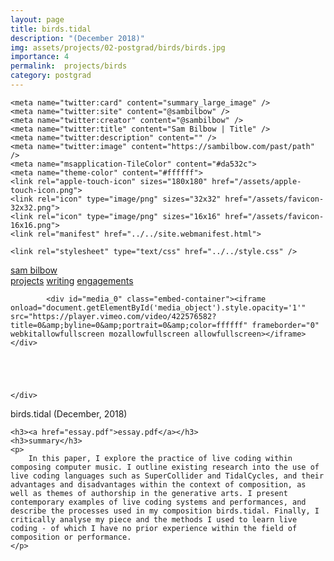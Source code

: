 ```yaml
---
layout: page
title: birds.tidal
description: "(December 2018)"
img: assets/projects/02-postgrad/birds/birds.jpg
importance: 4
permalink:  projects/birds
category: postgrad
---
```


<!doctype html>
<html lang="en">
<head>
    <title>Sam Bilbow | birds.tidal</title>
    <meta charset="utf-8"/>
    <meta name="viewport" content="width=device-width" />
    <meta name="author" content="Sam Bilbow" />
    <meta name="copyright" content="Sam Bilbow" />
    <meta name="description" content="" />
 
    <meta name="twitter:card" content="summary_large_image" />
    <meta name="twitter:site" content="@sambilbow" />
    <meta name="twitter:creator" content="@sambilbow" />
    <meta name="twitter:title" content="Sam Bilbow | Title" />
    <meta name="twitter:description" content="" />
    <meta name="twitter:image" content="https://sambilbow.com/past/path" />
    <meta name="msapplication-TileColor" content="#da532c">
    <meta name="theme-color" content="#ffffff">
    <link rel="apple-touch-icon" sizes="180x180" href="/assets/apple-touch-icon.png">
    <link rel="icon" type="image/png" sizes="32x32" href="/assets/favicon-32x32.png">
    <link rel="icon" type="image/png" sizes="16x16" href="/assets/favicon-16x16.png">
    <link rel="manifest" href="../../site.webmanifest.html">
 
    <link rel="stylesheet" type="text/css" href="../../style.css" />
<style type="text/css">
    .embed-container {
        position: relative;
        padding-bottom: 56.25%;
        height: 0;
        overflow: hidden;
        max-width: 100%;
        margin: 0;
        background-color: white;
    }
    .embed-container iframe, .embed-container object, .embed-container embed {
        position: absolute;
        top: 0;
        left: 0;
        width: 100%;
        height: 100%;
        margin: 0;
    }
</style><script type="text/javascript">
var num_media = 3;
</script>
<script type="text/javascript" src="../../display_media.js"></script>

</head>
<body>


<div id="header">
    <div id="name"><a href="index.html" alt="about">sam bilbow</a></div>
    <div id="menu">
        <a href="../../projects/index.html" alt="projects" style="color: var(--gruv-orange);">projects</a>
        <a href="../../writing/index.html" alt="writing">writing</a>
        <a href="../../engagements/index.html" alt="engagements">engagements</a>
    </div>
</div>
<div class="clear"></div>
<div class="clear"></div>


<main role="main">




<div id="content">

<div id="media">
    <div id="media_object">
        
            <div id="media_0" class="embed-container"><iframe onload="document.getElementById('media_object').style.opacity='1'" src="https://player.vimeo.com/video/422576582?title=0&amp;byline=0&amp;portrait=0&amp;color=ffffff" frameborder="0" webkitallowfullscreen mozallowfullscreen allowfullscreen></iframe></div>
        
        
        
            
        
    </div>
    
</div>

<div class="clear"></div>


<div class="info">
    <span class="title">birds.tidal (December, 2018)</span><br />
    
    
</div>

<div id="text" class="text">

    <h3><a href="essay.pdf">essay.pdf</a></h3>
    <h3>summary</h3>
    <p>
        In this paper, I explore the practice of live coding within composing computer music. I outline existing research into the use of live coding languages such as SuperCollider and TidalCycles, and their advantages and disadvantages within the context of composition, as well as themes of authorship in the generative arts. I present contemporary examples of live coding systems and performances, and describe the processes used in my composition birds.tidal. Finally, I critically analyse my piece and the methods I used to learn live coding - of which I have no prior experience within the field of composition or performance.
    </p>
</div>




</div>

</main>

<script type="text/javascript">
</script>
</body>
</html>